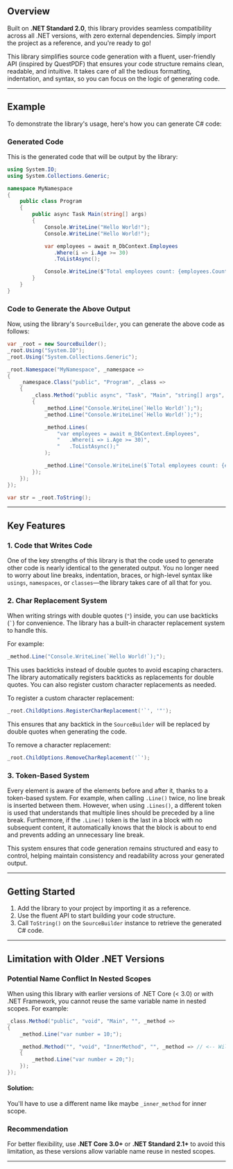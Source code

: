 
## Overview

Built on **.NET Standard 2.0**, this library provides seamless compatibility across all .NET versions, with zero external dependencies. Simply import the project as a reference, and you're ready to go!

This library simplifies source code generation with a fluent, user-friendly API (inspired by QuestPDF) that ensures your code structure remains clean, readable, and intuitive. It takes care of all the tedious formatting, indentation, and syntax, so you can focus on the logic of generating code.

---

## Example

To demonstrate the library's usage, here's how you can generate C# code:

### **Generated Code**

This is the generated code that will be output by the library:

```csharp
using System.IO;
using System.Collections.Generic;

namespace MyNamespace
{
    public class Program
    {
        public async Task Main(string[] args)
        {
            Console.WriteLine("Hello World!");
            Console.WriteLine("Hello World!");

            var employees = await m_DbContext.Employees
               .Where(i => i.Age >= 30)
               .ToListAsync();

            Console.WriteLine($"Total employees count: {employees.Count}");
        }
    }
}
```

### **Code to Generate the Above Output**

Now, using the library's `SourceBuilder`, you can generate the above code as follows:

```csharp
var _root = new SourceBuilder();
_root.Using("System.IO");
_root.Using("System.Collections.Generic");

_root.Namespace("MyNamespace", _namespace =>
{
    _namespace.Class("public", "Program", _class =>
    {
        _class.Method("public async", "Task", "Main", "string[] args", _method =>
        {
            _method.Line("Console.WriteLine(`Hello World!`);");
            _method.Line("Console.WriteLine(`Hello World!`);");

            _method.Lines(
                "var employees = await m_DbContext.Employees",
                "   .Where(i => i.Age >= 30)",
                "   .ToListAsync();"
            );

            _method.Line("Console.WriteLine($`Total employees count: {employees.Count}`);");
        });
    });
});

var str = _root.ToString();
```

---

## **Key Features**

### 1. **Code that Writes Code**  
One of the key strengths of this library is that the code used to generate other code is nearly identical to the generated output. You no longer need to worry about line breaks, indentation, braces, or high-level syntax like `usings`, `namespaces`, or `classes`—the library takes care of all that for you.

### 2. **Char Replacement System**  
When writing strings with double quotes (`"`) inside, you can use backticks (`` ` ``) for convenience. The library has a built-in character replacement system to handle this.

For example:
```csharp
_method.Line("Console.WriteLine(`Hello World!`);");
```
This uses backticks instead of double quotes to avoid escaping characters. The library automatically registers backticks as replacements for double quotes. You can also register custom character replacements as needed.

To register a custom character replacement:
```csharp
_root.ChildOptions.RegisterCharReplacement('`', '"');
```
This ensures that any backtick in the `SourceBuilder` will be replaced by double quotes when generating the code.

To remove a character replacement:
```csharp
_root.ChildOptions.RemoveCharReplacement('`');
```

### 3. **Token-Based System**  
Every element is aware of the elements before and after it, thanks to a token-based system. For example, when calling `.Line()` twice, no line break is inserted between them. However, when using `.Lines()`, a different token is used that understands that multiple lines should be preceded by a line break. Furthermore, if the `.Line()` token is the last in a block with no subsequent content, it automatically knows that the block is about to end and prevents adding an unnecessary line break.

This system ensures that code generation remains structured and easy to control, helping maintain consistency and readability across your generated output.

---

## Getting Started

1. Add the library to your project by importing it as a reference.
2. Use the fluent API to start building your code structure.
3. Call `ToString()` on the `SourceBuilder` instance to retrieve the generated C# code.

---

## Limitation with Older .NET Versions

### **Potential Name Conflict In Nested Scopes**

When using this library with earlier versions of .NET Core (< 3.0) or with .NET Framework, you cannot reuse the same variable name in nested scopes. For example:

```csharp
_class.Method("public", "void", "Main", "", _method =>
{
    _method.Line("var number = 10;");

    _method.Method("", "void", "InnerMethod", "", _method => // <-- Will give `A local or parameter named '_method' cannot be declared in this scope because that name is used in an enclosing local scope to define a local or parameter` syntax error.
    {
        _method.Line("var number = 20;");
    });
});
```

#### **Solution:**

You'll have to use a different name like maybe `_inner_method` for inner scope.

### **Recommendation**

For better flexibility, use **.NET Core 3.0+** or **.NET Standard 2.1+** to avoid this limitation, as these versions allow variable name reuse in nested scopes.

---
